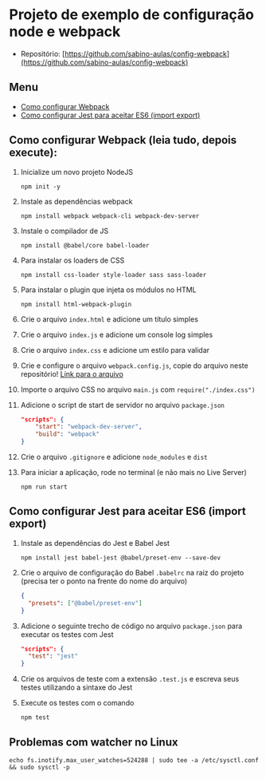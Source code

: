 # Projeto de exemplo de configuração node e webpack

- Repositório: [https://github.com/sabino-aulas/config-webpack](https://github.com/sabino-aulas/config-webpack)


## Menu

- [Como configurar Webpack](#como-configurar-webpack-leia-tudo-depois-execute)
- [Como configurar Jest para aceitar ES6 (import export)](#como-configurar-jest-para-aceitar-es6-import-export)

## Como configurar Webpack (leia tudo, depois execute):

1. Inicialize um novo projeto NodeJS
    ```
    npm init -y
    ```

2. Instale as dependências webpack
    ```
    npm install webpack webpack-cli webpack-dev-server
    ```

3. Instale o compilador de JS
    ```
    npm install @babel/core babel-loader
    ```

4. Para instalar os loaders de CSS
    ```
    npm install css-loader style-loader sass sass-loader
    ```

5. Para instalar o plugin que injeta os módulos no HTML
    ```
    npm install html-webpack-plugin
    ```

6. Crie o arquivo `index.html` e adicione um título simples

7. Crie o arquivo `index.js` e adicione um console log simples

8. Crie o arquivo `index.css` e adicione um estilo para validar

9. Crie e configure o arquivo `webpack.config.js`, copie do arquivo neste repositório! [Link para o arquivo](https://github.com/sabino-aulas/config-webpack/blob/master/webpack.config.js)

10. Importe o arquivo CSS no arquivo `main.js` com `require("./index.css")`

11. Adicione o script de start de servidor no arquivo `package.json`
    ```json
    "scripts": {
        "start": "webpack-dev-server",
        "build": "webpack"
    }
    ```

13. Crie o arquivo `.gitignore` e adicione `node_modules` e `dist`

14. Para iniciar a aplicação, rode no terminal (e não mais no Live Server)
     ```
     npm run start
     ```

## Como configurar Jest para aceitar ES6 (import export)

1. Instale as dependências do Jest e Babel Jest
    ```
    npm install jest babel-jest @babel/preset-env --save-dev
    ```

2. Crie o arquivo de configuração do Babel `.babelrc` na raiz do projeto (precisa ter o ponto na frente do nome do arquivo)
    ```json
    {
      "presets": ["@babel/preset-env"]
    }
    ```

3. Adicione o seguinte trecho de código no arquivo `package.json` para executar os testes com Jest
    ```json
    "scripts": {
      "test": "jest"
    }
    ```
4. Crie os arquivos de teste com a extensão `.test.js` e escreva seus testes utilizando a sintaxe do Jest

5. Execute os testes com o comando
    ```
    npm test
    ```

## Problemas com watcher no Linux
```echo fs.inotify.max_user_watches=524288 | sudo tee -a /etc/sysctl.conf && sudo sysctl -p```

